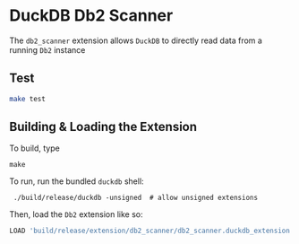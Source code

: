 # DuckDB Db2 Scanner

The `db2_scanner` extension allows `DuckDB` to directly read data from a running `Db2` instance

## Test

```sh
make test
```

## Building & Loading the Extension

To build, type 
```
make
```

To run, run the bundled `duckdb` shell:
```
 ./build/release/duckdb -unsigned  # allow unsigned extensions
```

Then, load the `Db2` extension like so:
```SQL
LOAD 'build/release/extension/db2_scanner/db2_scanner.duckdb_extension';
```
